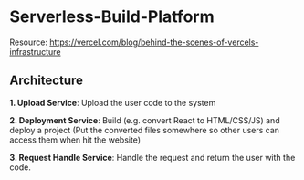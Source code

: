 # Serverless-Build-Platform

Resource:
https://vercel.com/blog/behind-the-scenes-of-vercels-infrastructure

## Architecture
**1. Upload Service**: Upload the user code to the system

**2. Deployment Service**: Build (e.g. convert React to HTML/CSS/JS) and deploy a project (Put the converted files somewhere so other users can access them when hit the website)

**3. Request Handle Service**: Handle the request and return the user with the code.

